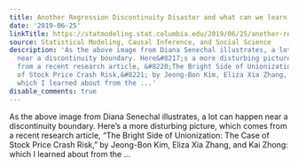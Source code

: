 ```yaml
---
title: Another Regression Discontinuity Disaster and what can we learn from it
date: '2019-06-25'
linkTitle: https://statmodeling.stat.columbia.edu/2019/06/25/another-regression-discontinuity-disaster-and-what-can-we-learn-from-it/
source: Statistical Modeling, Causal Inference, and Social Science
description: 'As the above image from Diana Senechal illustrates, a lot can happen
  near a discontinuity boundary. Here&#8217;s a more disturbing picture, which comes
  from a recent research article, &#8220;The Bright Side of Unionization: The Case
  of Stock Price Crash Risk,&#8221; by Jeong-Bon Kim, Eliza Xia Zhang, and Kai Zhong:
  which I learned about from the ...'
disable_comments: true
---
```

As the above image from Diana Senechal illustrates, a lot can happen near a discontinuity boundary. Here&#8217;s a more disturbing picture, which comes from a recent research article, &#8220;The Bright Side of Unionization: The Case of Stock Price Crash Risk,&#8221; by Jeong-Bon Kim, Eliza Xia Zhang, and Kai Zhong: which I learned about from the ...
